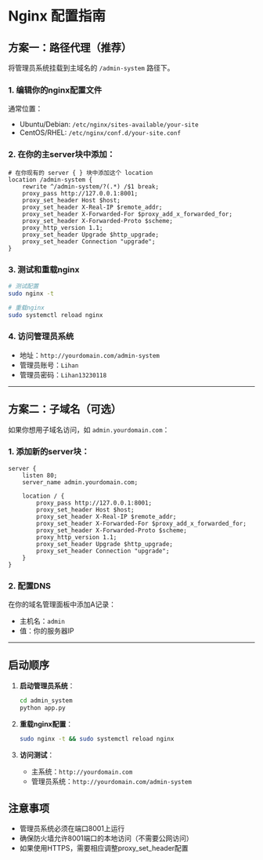 # Nginx 配置指南

## 方案一：路径代理（推荐）

将管理员系统挂载到主域名的 `/admin-system` 路径下。

### 1. 编辑你的nginx配置文件

通常位置：
- Ubuntu/Debian: `/etc/nginx/sites-available/your-site`
- CentOS/RHEL: `/etc/nginx/conf.d/your-site.conf`

### 2. 在你的主server块中添加：

```nginx
# 在你现有的 server { } 块中添加这个 location
location /admin-system {
    rewrite ^/admin-system/?(.*) /$1 break;
    proxy_pass http://127.0.0.1:8001;
    proxy_set_header Host $host;
    proxy_set_header X-Real-IP $remote_addr;
    proxy_set_header X-Forwarded-For $proxy_add_x_forwarded_for;
    proxy_set_header X-Forwarded-Proto $scheme;
    proxy_http_version 1.1;
    proxy_set_header Upgrade $http_upgrade;
    proxy_set_header Connection "upgrade";
}
```

### 3. 测试和重载nginx

```bash
# 测试配置
sudo nginx -t

# 重载nginx
sudo systemctl reload nginx
```

### 4. 访问管理员系统

- 地址：`http://yourdomain.com/admin-system`
- 管理员账号：`Lihan`
- 管理员密码：`Lihan13230118`

---

## 方案二：子域名（可选）

如果你想用子域名访问，如 `admin.yourdomain.com`：

### 1. 添加新的server块：

```nginx
server {
    listen 80;
    server_name admin.yourdomain.com;
    
    location / {
        proxy_pass http://127.0.0.1:8001;
        proxy_set_header Host $host;
        proxy_set_header X-Real-IP $remote_addr;
        proxy_set_header X-Forwarded-For $proxy_add_x_forwarded_for;
        proxy_set_header X-Forwarded-Proto $scheme;
        proxy_http_version 1.1;
        proxy_set_header Upgrade $http_upgrade;
        proxy_set_header Connection "upgrade";
    }
}
```

### 2. 配置DNS

在你的域名管理面板中添加A记录：
- 主机名：`admin`
- 值：你的服务器IP

---

## 启动顺序

1. **启动管理员系统**：
   ```bash
   cd admin_system
   python app.py
   ```

2. **重载nginx配置**：
   ```bash
   sudo nginx -t && sudo systemctl reload nginx
   ```

3. **访问测试**：
   - 主系统：`http://yourdomain.com`
   - 管理员系统：`http://yourdomain.com/admin-system`

## 注意事项

- 管理员系统必须在端口8001上运行
- 确保防火墙允许8001端口的本地访问（不需要公网访问）
- 如果使用HTTPS，需要相应调整proxy_set_header配置
